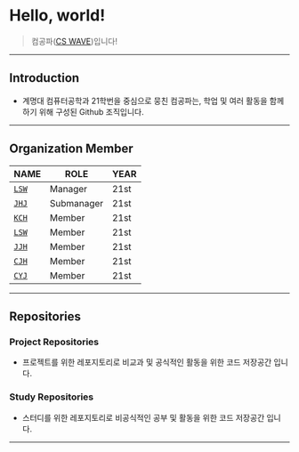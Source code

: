 # Hello, world!
> 컴공파([CS WAVE](https://github.com/cs-wave/))입니다!

***

## Introduction
- 계명대 컴퓨터공학과 21학번을 중심으로 뭉친 컴공파는, 학업 및 여러 활동을 함께 하기 위해 구성된 Github 조직입니다.

***

## Organization Member

| NAME                                     | ROLE        | YEAR |
| ---------------------------------------- | ----------- | ---- |
| [`LSW`](https://github.com/elecbug)      | Manager     | 21st |
| [`JHJ`](https://github.com/wgwillbe)     | Submanager  | 21st |
| [`KCH`](https://github.com/binglebangle) | Member      | 21st |
| [`LSW`](https://github.com/dnjsl)        | Member      | 21st |
| [`JJH`](https://github.com/rainhoon)     | Member      | 21st |
| [`CJH`](https://github.com/JHONEY-076)   | Member      | 21st |
| [`CYJ`](https://github.com/adelklee)     | Member      | 21st |


***

## Repositories

### Project Repositories
- 프로젝트를 위한 레포지토리로 비교과 및 공식적인 활동을 위한 코드 저장공간 입니다.

### Study Repositories
- 스터디를 위한 레포지토리로 비공식적인 공부 및 활동을 위한 코드 저장공간 입니다.

***
